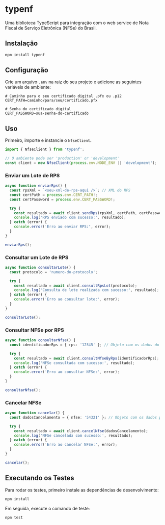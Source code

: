 # typenf

Uma biblioteca TypeScript para integração com o web service de Nota Fiscal de Serviço Eletrônica (NFSe) do Brasil.

## Instalação

```bash
npm install typenf
```

## Configuração

Crie um arquivo `.env` na raiz do seu projeto e adicione as seguintes variáveis de ambiente:

```
# Caminho para o seu certificado digital .pfx ou .p12
CERT_PATH=caminho/para/seu/certificado.pfx

# Senha do certificado digital
CERT_PASSWORD=sua-senha-do-certificado
```

## Uso

Primeiro, importe e instancie o `NfseClient`.

```typescript
import { NfseClient } from 'typenf';

// O ambiente pode ser 'production' or 'development'
const client = new NfseClient(process.env.NODE_ENV || 'development');
```

### Enviar um Lote de RPS

```typescript
async function enviarRps() {
  const rpsXml = `<seu-xml-de-rps-aqui />`; // XML do RPS
  const certPath = process.env.CERT_PATH!;
  const certPassword = process.env.CERT_PASSWORD!;

  try {
    const resultado = await client.sendRps(rpsXml, certPath, certPassword);
    console.log('RPS enviado com sucesso:', resultado);
  } catch (error) {
    console.error('Erro ao enviar RPS:', error);
  }
}

enviarRps();
```

### Consultar um Lote de RPS

```typescript
async function consultarLote() {
  const protocolo = 'numero-do-protocolo';

  try {
    const resultado = await client.consultRpsLot(protocolo);
    console.log('Consulta de lote realizada com sucesso:', resultado);
  } catch (error) {
    console.error('Erro ao consultar lote:', error);
  }
}

consultarLote();
```

### Consultar NFSe por RPS

```typescript
async function consultarNfse() {
  const identificadorRps = { rps: '12345' }; // Objeto com os dados do RPS

  try {
    const resultado = await client.consultNfseByRps(identificadorRps);
    console.log('NFSe consultada com sucesso:', resultado);
  } catch (error) {
    console.error('Erro ao consultar NFSe:', error);
  }
}

consultarNfse();
```

### Cancelar NFSe

```typescript
async function cancelar() {
  const dadosCancelamento = { nfse: '54321' }; // Objeto com os dados para cancelamento

  try {
    const resultado = await client.cancelNfse(dadosCancelamento);
    console.log('NFSe cancelada com sucesso:', resultado);
  } catch (error) {
    console.error('Erro ao cancelar NFSe:', error);
  }
}

cancelar();
```

## Executando os Testes

Para rodar os testes, primeiro instale as dependências de desenvolvimento:

```bash
npm install
```

Em seguida, execute o comando de teste:

```bash
npm test
```
